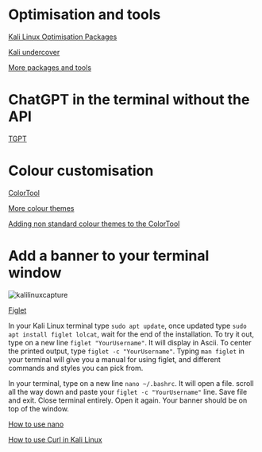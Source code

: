 # Optimisation and tools

[Kali Linux Optimisation Packages](https://www.kali.org/docs/general-use/metapackages/)

[Kali undercover](https://www.kali.org/docs/introduction/kali-undercover/)

[More packages and tools](https://www.kali.org/tools/kali-meta/#kali-linux-default)

# ChatGPT in the terminal without the API

[TGPT](https://github.com/aandrew-me/tgpt)

# Colour customisation

[ColorTool](https://github.com/microsoft/terminal/tree/main/src/tools/ColorTool)

[More colour themes](https://iterm2colorschemes.com/)

[Adding non standard colour themes to the ColorTool](https://medium.com/@ruween/how-to-theme-kali-terminal-on-windows-subsystem-for-linux-b0f83a5484e8)

# Add a banner to your terminal window


![kalilinuxcapture](https://github.com/rielara/kali_linux_terminal_tools/assets/78863735/cda96e5e-1aa5-4c2b-8018-3680ac85b91c)


[Figlet](http://www.figlet.org/)

In your Kali Linux terminal type ``sudo apt update``, once updated type ``sudo apt install figlet lolcat``, wait for the end of the installation. To try it out, type on a new line ``figlet "YourUsername"``. It will display in Ascii. To center the printed output, type ``figlet -c "YourUsername"``. 
Typing ``man figlet`` in your terminal will give you a manual for using figlet, and different commands and styles you can pick from. 

In your terminal, type on a new line ``nano ~/.bashrc``. It will open a file. scroll all the way down and paste your ``figlet -c "YourUsername"`` line. Save file and exit. Close terminal entirely. Open it again. Your banner should be on top of the window.

[How to use nano](https://linuxize.com/post/how-to-use-nano-text-editor/)

[How to use Curl in Kali Linux](https://www.kali.org/tools/curl/)
